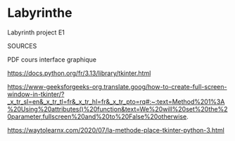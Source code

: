 # Labyrinthe
Labyrinth project E1

SOURCES

PDF cours interface graphique

https://docs.python.org/fr/3.13/library/tkinter.html

https://www-geeksforgeeks-org.translate.goog/how-to-create-full-screen-window-in-tkinter/?_x_tr_sl=en&_x_tr_tl=fr&_x_tr_hl=fr&_x_tr_pto=rq#:~:text=Method%201%3A%20Using%20attributes()%20function&text=We%20will%20set%20the%20parameter,fullscreen%20and%20to%20False%20otherwise.

https://waytolearnx.com/2020/07/la-methode-place-tkinter-python-3.html

